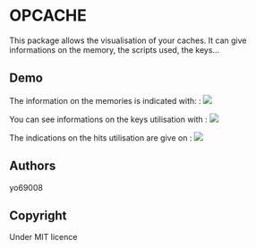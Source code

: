 # OPCACHE

This package allows the visualisation of your caches.
It can give informations on the memory, the scripts used, the keys...

## Demo
The information on the memories is indicated with: :
<img src="https://img4.hostingpics.net/pics/484322memory.png" />

You can see informations on the keys utilisation with :
<img src="https://img4.hostingpics.net/pics/713807keys.png" />

The indications on the hits utilisation are give on  :
<img src="https://https://img4.hostingpics.net/pics/572610hit.png" />

## Authors

yo69008

## Copyright
Under MIT licence

